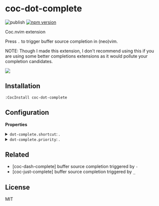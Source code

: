 # coc-dot-complete

![publish](https://github.com/voldikss/coc-dot-complete/workflows/publish/badge.svg)
[![npm version](https://badge.fury.io/js/coc-dot-complete.svg)](https://badge.fury.io/js/coc-dot-complete)

Coc.nvim extension

Press `.` to trigger buffer source completion in (neo)vim.

NOTE: Though I made this extension, I don't recommend using this if you are using
some better completions extensions as it would pollute your completion
candidates.

![](https://user-images.githubusercontent.com/20282795/112474178-3f3f4580-8daa-11eb-89bb-28090d68be76.gif)

## Installation

```vim
:CocInstall coc-dot-complete
```

## Configuration

<!-- Generated by 'yarn run bulid:doc', please don't edit it directly -->
<!-- prettier-ignore-start -->
<strong>Properties</strong>
<details>
<summary><code>dot-complete.shortcut</code>: .</summary>
Type: <pre><code>string</code></pre>Default: <pre><code>"dot-complete"</code></pre>
</details>
<details>
<summary><code>dot-complete.priority</code>: .</summary>
Type: <pre><code>number</code></pre>Default: <pre><code>3</code></pre>
</details>

<!-- prettier-ignore-end -->

## Related

- [coc-dash-complete] buffer source completion triggered by `-`
- [coc-just-complete] buffer source completion triggered by `_`

## License

MIT
